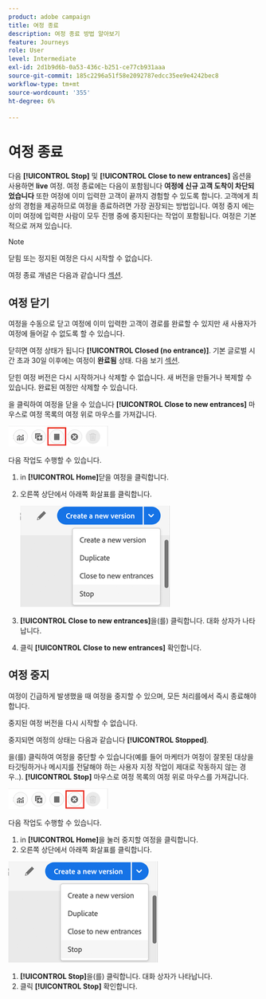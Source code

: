 ```yaml
---
product: adobe campaign
title: 여정 종료
description: 여정 종료 방법 알아보기
feature: Journeys
role: User
level: Intermediate
exl-id: 2d1b9d6b-0a53-436c-b251-ce77cb931aaa
source-git-commit: 185c2296a51f58e2092787edcc35ee9e4242bec8
workflow-type: tm+mt
source-wordcount: '355'
ht-degree: 6%

---
```


# 여정 종료

다음 **[!UICONTROL Stop]** 및 **[!UICONTROL Close to new entrances]** 옵션을 사용하면 **live** 여정. 여정 종료에는 다음이 포함됩니다 **여정에 신규 고객 도착이 차단되었습니다** 또한 여정에 이미 입력한 고객이 끝까지 경험할 수 있도록 합니다. 고객에게 최상의 경험을 제공하므로 여정을 종료하려면 가장 권장되는 방법입니다. 여정 중지 에는 이미 여정에 입력한 사람이 모두 진행 중에 중지된다는 작업이 포함됩니다. 여정은 기본적으로 꺼져 있습니다.

>[!NOTE]
>
>닫힘 또는 정지된 여정은 다시 시작할 수 없습니다.
>
>여정 종료 개념은 다음과 같습니다 [섹션](../building-journeys/journey.md#ending_a_journey).

## 여정 닫기

여정을 수동으로 닫고 여정에 이미 입력한 고객이 경로를 완료할 수 있지만 새 사용자가 여정에 들어갈 수 없도록 할 수 있습니다.

닫히면 여정 상태가 됩니다 **[!UICONTROL Closed (no entrance)]**. 기본 글로벌 시간 초과 30일 이후에는 여정이 **완료됨** 상태. 다음 보기 [섹션](../building-journeys/changing-properties.md#entrance).

닫힌 여정 버전은 다시 시작하거나 삭제할 수 없습니다. 새 버전을 만들거나 복제할 수 있습니다. 완료된 여정만 삭제할 수 있습니다.

을 클릭하여 여정을 닫을 수 있습니다 **[!UICONTROL Close to new entrances]** 마우스로 여정 목록의 여정 위로 마우스를 가져갑니다.

![](../assets/do-not-localize/journey-finish-quick-action.png)

다음 작업도 수행할 수 있습니다.

1. in **[!UICONTROL Home]**&#x200B;닫을 여정을 클릭합니다.
1. 오른쪽 상단에서 아래쪽 화살표를 클릭합니다.

   ![](../assets/finish_drop_down_list.png)

1. **[!UICONTROL Close to new entrances]**&#x200B;을(를) 클릭합니다. 대화 상자가 나타납니다.
1. 클릭 **[!UICONTROL Close to new entrances]** 확인합니다.

## 여정 중지

여정이 긴급하게 발생했을 때 여정을 중지할 수 있으며, 모든 처리를에서 즉시 종료해야 합니다.

중지된 여정 버전을 다시 시작할 수 없습니다.

중지되면 여정의 상태는 다음과 같습니다 **[!UICONTROL Stopped]**.

을(를) 클릭하여 여정을 중단할 수 있습니다(예를 들어 마케터가 여정이 잘못된 대상을 타깃팅하거나 메시지를 전달해야 하는 사용자 지정 작업이 제대로 작동하지 않는 경우..). **[!UICONTROL Stop]** 마우스로 여정 목록의 여정 위로 마우스를 가져갑니다.

![](../assets/do-not-localize/journey-stop-quick-action.png)

다음 작업도 수행할 수 있습니다.

1. in **[!UICONTROL Home]**&#x200B;을 눌러 중지할 여정을 클릭합니다.
1. 오른쪽 상단에서 아래쪽 화살표를 클릭합니다.

![](../assets/finish_drop_down_list.png)

1. **[!UICONTROL Stop]**&#x200B;을(를) 클릭합니다. 대화 상자가 나타납니다.
1. 클릭 **[!UICONTROL Stop]** 확인합니다.
